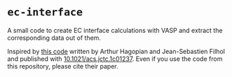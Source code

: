 # `ec-interface`

A small code to create EC interface calculations with VASP and extract the corresponding data out of them.

Inspired by [this code](https://gitlab.com/icgm-d5/EC-Interfaces/) written by Arthur Hagopian and Jean-Sebastien Filhol and published with [10.1021/acs.jctc.1c01237](https://doi.org/10.1021/acs.jctc.1c01237).
Even if you use the code from this repository, please cite their paper.
